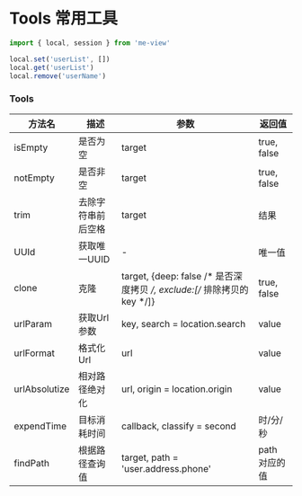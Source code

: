 
# Tools 常用工具
``` js
import { local, session } from 'me-view'
```
``` js
local.set('userList', [])
local.get('userList')
local.remove('userName')
```


### Tools

| 方法名        | 描述                       | 参数                                                                    | 返回值        |
| ------------- | -------------------------- | ----------------------------------------------------------------------- | ------------- |
| isEmpty       | 是否为空                   | target                                                                  | true, false   |
| notEmpty      | 是否非空                   | target                                                                  | true, false   |
| trim          | 去除字符串前后空格         | target                                                                  | 结果          |
| UUId          | 获取唯一UUID               | -                                                                       | 唯一值        |
| clone         | 克隆                       | target, {deep: false /* 是否深度拷贝 */, exclude:[/* 排除拷贝的key */]} | true, false   |
| urlParam      | 获取Url参数                | key, search = location.search                                           | value         |
| urlFormat     | 格式化Url                  | url                                                                     | value         |
| urlAbsolutize | 相对路径绝对化             | url, origin = location.origin                                           | value         |
| expendTime    | 目标消耗时间               | callback, classify = second                                             | 时/分/秒      |
| findPath      | 根据路径查询值             | target, path = 'user.address.phone'                                     | path 对应的值 |
